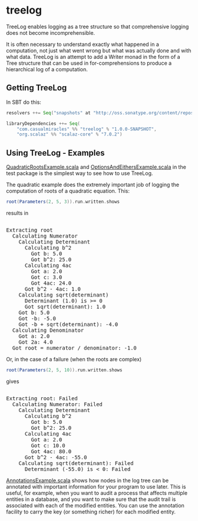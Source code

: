treelog
=======

TreeLog enables logging as a tree structure so that comprehensive logging does not become incomprehensible.

It is often necessary to understand exactly what happened in a computation, not just what went wrong but what was actually done and with what data.
TreeLog is an attempt to add a Writer monad in the form of a Tree structure that can be used in for-comprehensions to produce a hierarchical log of a computation.

Getting TreeLog
---------------

In SBT do this:

```scala
resolvers ++= Seq("snapshots" at "http://oss.sonatype.org/content/repositories/snapshots")

libraryDependencies ++= Seq(
    "com.casualmiracles" %% "treelog" % "1.0.0-SNAPSHOT",
    "org.scalaz" %% "scalaz-core" % "7.0.2")
```

Using TreeLog - Examples
----------
[QuadraticRootsExample.scala](https://github.com/lancewalton/treelog/blob/master/src/test/scala/QuadraticRootsExample.scala) and [OptionsAndEithersExample.scala](https://github.com/lancewalton/treelog/blob/master/src/test/scala/OptionsAndEithersExample.scala) in the test package is the simplest way to see how to use TreeLog.

The quadratic example does the extremely important job of logging the computation of roots of a quadratic equation. This:

```scala
root(Parameters(2, 5, 3)).run.written.shows
```

results in 

<pre>   
Extracting root
  Calculating Numerator
    Calculating Determinant
      Calculating b^2
        Got b: 5.0
        Got b^2: 25.0
      Calculating 4ac
        Got a: 2.0
        Got c: 3.0
        Got 4ac: 24.0
      Got b^2 - 4ac: 1.0
    Calculating sqrt(determinant)
      Determinant (1.0) is >= 0
      Got sqrt(determinant): 1.0
    Got b: 5.0
    Got -b: -5.0
    Got -b + sqrt(determinant): -4.0
  Calculating Denominator
    Got a: 2.0
    Got 2a: 4.0
  Got root = numerator / denominator: -1.0
</pre>

Or, in the case of a failure (when the roots are complex)

```scala
root(Parameters(2, 5, 10)).run.written.shows
```

gives

<pre>    
Extracting root: Failed
  Calculating Numerator: Failed
    Calculating Determinant
      Calculating b^2
        Got b: 5.0
        Got b^2: 25.0
      Calculating 4ac
        Got a: 2.0
        Got c: 10.0
        Got 4ac: 80.0
      Got b^2 - 4ac: -55.0
    Calculating sqrt(determinant): Failed
      Determinant (-55.0) is < 0: Failed
</pre>


[AnnotationsExample.scala](https://github.com/lancewalton/treelog/blob/master/src/test/scala/AnnotationsExample.scala) shows how nodes in the log tree can be annotated
with important information for your program to use later. This is useful, for example, when you want to audit a process that affects multiple entities in a database, and you
want to make sure that the audit trail is associated with each of the modified entities. You can use the annotation facility to carry the key (or something richer) for each
modified entity.

